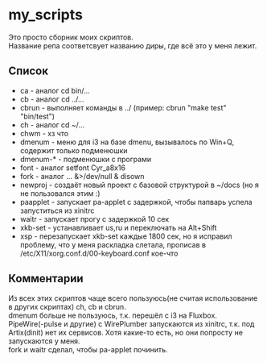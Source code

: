 # my_scripts
Это просто сборник моих скриптов.  
Название репа соответсвует названию диры, где всё это у меня лежит.  
## Список
- ca - аналог cd bin/...
- cb - аналог cd ../...
- cbrun - выполняет команды в ../ (пример: cbrun "make test" "bin/test")
- ch - аналог cd ~/...
- chwm - хз что
- dmenum - меню для i3 на базе dmenu, вызывалось по Win+Q, содержит только подменюшки
- dmenum-* - подменюшки с програми
- font - аналог setfont Cyr_a8x16
- fork - аналог ... &>/dev/null & disown
- newproj - создаёт новый проект с базовой структурой в ~/docs (но я не пользовался этим :)
- paapplet - запускает pa-applet с задержкой, чтобы папварь успела запуститься из xinitrc
- waitr - запускает прогу с задержкой 10 сек
- xkb-set - устанавливает us,ru и переключать на Alt+Shift
- xsp - перезапускает xkb-set каждые 1800 сек, но я исправил проблему, что у меня раскладка слетала, прописав в /etc/X11/xorg.conf.d/00-keyboard.conf кое-что

## Комментарии
Из всех этих скриптов чаще всего пользуюсь(не считая использование в других скриптах) ch, cb и cbrun.  
dmenum больше не пользуюсь, т.к. перешёл с i3 на Fluxbox.  
PipeWire(-pulse и другие) с WirePlumber запускаются из xinitrc, т.к. под Artix(dinit) нет их сервисов. Хотя какие-то есть, но они попросту не запускаются у меня.  
fork и waitr сделал, чтобы pa-applet починить.  
